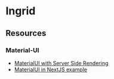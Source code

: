 # Ingrid

## Resources
### Material-UI
* [MaterialUI with Server Side Rendering](https://material-ui.com/guides/server-rendering/)
* [MaterialUI in NextJS example](https://github.com/mui-org/material-ui/tree/master/examples/nextjs)
